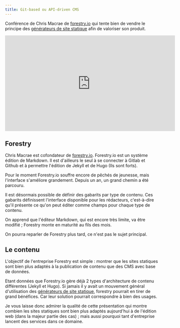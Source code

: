 ```yaml
---
title: Git-based ou API-driven CMS 
---
```


Conférence de Chris Macrae de [forestry.io](http://forestry.io) qui tente bien de vendre le principe des [générateurs de site statique](/generateur-site-statique/) afin de valoriser son produit.

<div align="center"><iframe width="560" height="315" src="https://www.youtube-nocookie.com/embed/KX4G49ZrvY0?rel=0" frameborder="0" allowfullscreen></iframe></div>

## Forestry

Chris Macrae est cofondateur de [forestry.io](http://forestry.io). Forestry.io est un système édition de Markdown. Il est d'ailleurs le seul à se connecter à Gitlab et Github et à permettre l'édition de Jekyll et de Hugo (Ils sont forts).

Pour le moment Forestry.io souffre encore de pêchés de jeunesse, mais l'interface s'améliore grandement. Depuis un an, un grand chemin a été parcouru.

Il est désormais possible de définir des gabarits par type de contenu. Ces gabarits définissent l'interface disponible pour les rédacteurs, c'est-à-dire qu'il présente ce qu'on peut éditer comme champs pour chaque type de contenu.

On apprend que l'éditeur Markdown, qui est encore très limite, va être modifié ; Forestry monte en maturité au fils des mois.

On pourra reparler de Forestry plus tard, ce n'est pas le sujet principal.

## Le contenu

L'objectif de l'entreprise Forestry est simple : montrer que les sites statiques sont bien plus adaptés à la publication de contenu que des CMS avec base de données.

Etant données que Forestry.io gère déjà 2 types d'architecture de contenu différentes (Jekyll et Hugo). Si jamais il y avait un mouvement général d'utilisation des [générateurs de site statique](/generateur-site-statique/), forestry pourrait en tirer de grand bénéfices. Car leur solution pourrait correspondre à bien des usages.

Je vous laisse donc admirer la qualité de cette présentation qui montre combien les sites statiques sont bien plus adaptés aujourd'hui à de l'édition web (dans la majeur partie des cas) ; mais aussi pourquoi tant d'entreprise lancent des services dans ce domaine.


